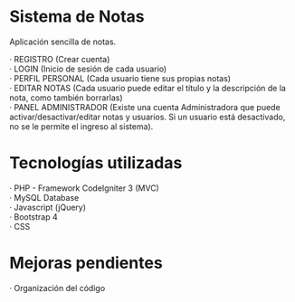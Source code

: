 # Sistema de Notas
Aplicación sencilla de notas. 

· REGISTRO (Crear cuenta)  
· LOGIN (Inicio de sesión de cada usuario)  
· PERFIL PERSONAL (Cada usuario tiene sus propias notas)  
· EDITAR NOTAS (Cada usuario puede editar el título y la descripción de la nota, como también borrarlas)  
· PANEL ADMINISTRADOR (Existe una cuenta Administradora que puede activar/desactivar/editar notas y usuarios. Si un usuario está desactivado, no se le permite el ingreso al sistema).  

# Tecnologías utilizadas

· PHP - Framework CodeIgniter 3 (MVC)  
· MySQL Database  
· Javascript (jQuery)  
· Bootstrap 4  
· CSS  

# Mejoras pendientes

· Organización del código
